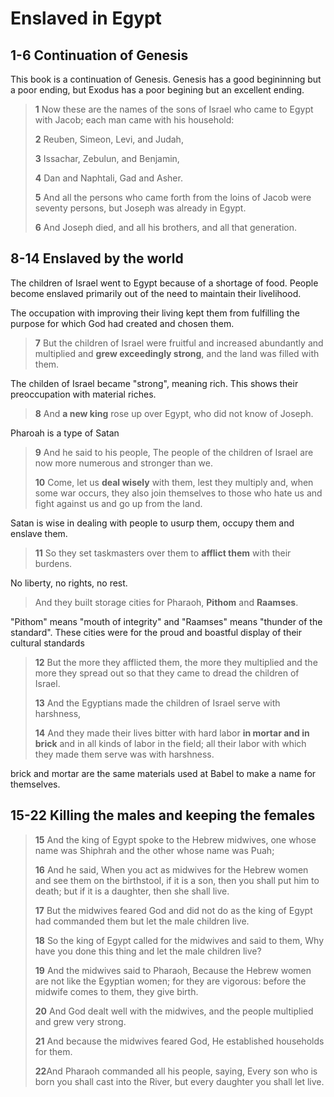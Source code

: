 # Enslaved in Egypt

## 1-6 Continuation of Genesis
This book is a continuation of Genesis. Genesis has a good begininning but a poor ending, but Exodus has a poor begining but an excellent ending.

> **1** Now these are the names of the sons of Israel who came to Egypt with Jacob; each man came with his household:
>
> **2** Reuben, Simeon, Levi, and Judah,
>
> **3** Issachar, Zebulun, and Benjamin,
>
> **4** Dan and Naphtali, Gad and Asher.
>
> **5** And all the persons who came forth from the loins of Jacob were seventy persons, but Joseph was already in Egypt.
>
> **6** And Joseph died, and all his brothers, and all that generation.


## 8-14 Enslaved by the world
The children of Israel went to Egypt because of a shortage of food. People become enslaved primarily out of the need to maintain their livelihood.

The occupation with improving their living kept them from fulfilling the purpose for which God had created and chosen them.

> **7** But the children of Israel were fruitful and increased abundantly and multiplied and **grew exceedingly strong**, and the land was filled with them.

The childen of Israel became "strong", meaning rich. This shows their preoccupation with material riches.

> **8** And **a new king** rose up over Egypt, who did not know of Joseph.

Pharoah is a type of Satan

> **9** And he said to his people, The people of the children of Israel are now more numerous and stronger than we.
>
> **10** Come, let us **deal wisely** with them, lest they multiply and, when some war occurs, they also join themselves to those who hate us and fight against us and go up from the land.

Satan is wise in dealing with people to usurp them, occupy them and enslave them.

> **11** So they set taskmasters over them to **afflict them** with their burdens. 

No liberty, no rights, no rest.
  
> And they built storage cities for Pharaoh, **Pithom** and **Raamses**.

"Pithom" means "mouth of integrity" and "Raamses" means "thunder of the standard". These cities were for the proud and boastful display of their cultural standards

> **12** But the more they afflicted them, the more they multiplied and the more they spread out so that they came to dread the children of Israel.
>
> **13** And the Egyptians made the children of Israel serve with harshness,
>
> **14** And they made their lives bitter with hard labor **in mortar and in brick** and in all kinds of labor in the field; all their labor with which they made them serve was with harshness.

brick and mortar are the same materials used at Babel to make a name for themselves.

## 15-22 Killing the males and keeping the females

> **15** And the king of Egypt spoke to the Hebrew midwives, one whose name was Shiphrah and the other whose name was Puah;
>
> **16** And he said, When you act as midwives for the Hebrew women and see them on the birthstool, if it is a son, then you shall put him to death; but if it is a daughter, then she shall live.
>
> **17** But the midwives feared God and did not do as the king of Egypt had commanded them but let the male children live.
>
> **18** So the king of Egypt called for the midwives and said to them, Why have you done this thing and let the male children live?
>
> **19** And the midwives said to Pharaoh, Because the Hebrew women are not like the Egyptian women; for they are vigorous: before the midwife comes to them, they give birth.
>
> **20** And God dealt well with the midwives, and the people multiplied and grew very strong.
>
> **21** And because the midwives feared God, He established households for them.
>
> **22**And Pharaoh commanded all his people, saying, Every son who is born you shall cast into the River, but every daughter you shall let live.
